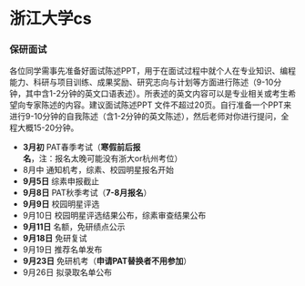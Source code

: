 # 浙江大学cs



### 保研面试

各位同学需事先准备好面试陈述PPT，用于在面试过程中就个人在专业知识、编程能力、科研与项目训练、成果奖励、研究志向与计划等方面进行陈述（9-10分钟，其中含1-2分钟的英文口语表述）。所表述的英文内容可以是专业相关或考生希望向专家陈述的内容。建议面试陈述PPT 文件不超过20页。自行准备一个PPT来进行9-10分钟的自我陈述（含1-2分钟的英文陈述），然后老师对你进行提问，全程大概15-20分钟。

- **3月初** PAT春季考试（**寒假前后报名**，注：报名太晚可能没有浙大or杭州考位）
- 8月中 通知机考，综素、校园明星报名开始
- **9月5日** 综素申报截止
- **9月8日** PAT秋季考试（**7-8月报名**）
- **9月9日** 校园明星评选
- 9月10日 校园明星评选结果公布，综素审查结果公布
- **9月11日** 名额，免研绩点公示
- **9月18日** 免研复试
- 9月19日 推荐名单发布
- **9月23日** 免研机考（**申请PAT替换者不用参加**）
- 9月26日 拟录取名单公布

